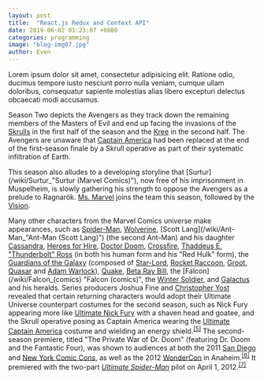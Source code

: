 ```yaml
---
layout: post
title:  "React.js Redux and Context API"
date: 2019-06-02 01:23:07 +0800
categories: programming
image: "blog-img07.jpg"
author: Even
---
```


Lorem ipsum dolor sit amet, consectetur adipisicing elit. Ratione odio, ducimus tempore iusto nesciunt porro nulla veniam, cumque ullam doloribus, consequatur sapiente molestias alias libero excepturi delectus obcaecati modi accusamus.

Season Two depicts the Avengers as they track down the remaining members of the Masters of Evil and end up facing the invasions of the [Skrulls](/wiki/Skrull "Skrull") in the first half of the season and the [Kree](/wiki/Kree "Kree") in the second half. The Avengers are unaware that [Captain America](/wiki/Captain_America "Captain America") had been replaced at the end of the first-season finale by a Skrull operative as part of their systematic infiltration of Earth.

This season also alludes to a developing storyline that [Surtur](/wiki/Surtur_"Surtur (Marvel Comics)"), now free of his imprisonment in Muspelheim, is slowly gathering his strength to oppose the Avengers as a prelude to Ragnarök. [Ms. Marvel](/wiki/Carol_Danvers "Carol Danvers") joins the team this season, followed by the [Vision](/wiki/Vision_ "Vision (Marvel Comics)").

Many other characters from the Marvel Comics universe make appearances, such as [Spider-Man](/wiki/Spider-Man "Spider-Man"), [Wolverine](/wiki/Wolverine_ "Wolverine (character)"), [Scott Lang](/wiki/Ant-Man_"Ant-Man (Scott Lang)") (the second Ant-Man) and his daughter [Cassandra](/wiki/Cassandra_Lang "Cassandra Lang"), [Heroes for Hire](/wiki/Heroes_for_Hire "Heroes for Hire"), [Doctor Doom](/wiki/Doctor_Doom "Doctor Doom"), [Crossfire](/wiki/Crossfire_ "Crossfire (comics)"), [Thaddeus E. "Thunderbolt" Ross](/wiki/Thunderbolt_Ross "Thunderbolt Ross") (in both his human form and his "Red Hulk" form), the [Guardians of the Galaxy](/wiki/Guardians_of_the_Galaxy_ "Guardians of the Galaxy (2008 team)") (composed of [Star-Lord](/wiki/Star-Lord "Star-Lord"), [Rocket Raccoon](/wiki/Rocket_Raccoon "Rocket Raccoon"), [Groot](/wiki/Groot "Groot"), [Quasar](/wiki/Phyla-Vell "Phyla-Vell") and [Adam Warlock](/wiki/Adam_Warlock "Adam Warlock")), [Quake](/wiki/Daisy_Johnson "Daisy Johnson"), [Beta Ray Bill](/wiki/Beta_Ray_Bill "Beta Ray Bill"), the [Falcon](/wiki/Falcon_(comics) "Falcon (comics)", the [Winter Soldier](/wiki/Bucky_Barnes "Bucky Barnes"), and [Galactus](/wiki/Galactus "Galactus") and his heralds.
Series producers Joshua Fine and [Christopher Yost](/wiki/Christopher_Yost "Christopher Yost") revealed that certain returning characters would adopt their Ultimate Universe counterpart costumes for the second season, such as Nick Fury appearing more like [Ultimate Nick Fury](/wiki/Ultimate_Nick_Fury "Ultimate Nick Fury") with a shaven head and goatee, and the Skrull operative posing as Captain America wearing the [Ultimate Captain America](/wiki/Captain_America_(Ultimate_Marvel_character) "Captain America (Ultimate Marvel character)") costume and wielding an energy shield.<sup id="cite_ref-5" class="reference">[[5]](#cite_note-5)</sup> The second-season premiere, titled "The Private War of Dr. Doom" (featuring Dr. Doom and the Fantastic Four), was shown to audiences at both the 2011 [San Diego](/wiki/San_Diego_Comic-Con "San Diego Comic-Con") and [New York Comic Cons](/wiki/New_York_Comic_Con "New York Comic Con"), as well as the 2012 [WonderCon](/wiki/WonderCon "WonderCon") in Anaheim.<sup id="cite_ref-6" class="reference">[[6]](#cite_note-6)</sup> It premiered with the two-part _[Ultimate Spider-Man](/wiki/Ultimate_Spider-Man_(TV_series) "Ultimate Spider-Man (TV series)")_ pilot on April 1, 2012.<sup id="cite_ref-m.ign.com_7-0" class="reference">[[7]](#cite_note-m.ign.com-7)</sup>
